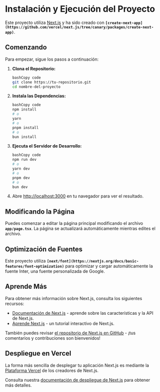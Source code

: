 # **Instalación y Ejecución del Proyecto**

Este proyecto utiliza [Next.js](https://nextjs.org/) y ha sido creado con **`[create-next-app](https://github.com/vercel/next.js/tree/canary/packages/create-next-app)`**.

## **Comenzando**

Para empezar, sigue los pasos a continuación:

1. **Clona el Repositorio:**
    
    ```bash
    bashCopy code
    git clone https://tu-repositorio.git
    cd nombre-del-proyecto
    
    ```
    
2. **Instala las Dependencias:**
    
    ```bash
    bashCopy code
    npm install
    # o
    yarn
    # o
    pnpm install
    # o
    bun install
    
    ```
    
3. **Ejecuta el Servidor de Desarrollo:**
    
    ```bash
    bashCopy code
    npm run dev
    # o
    yarn dev
    # o
    pnpm dev
    # o
    bun dev
    
    ```
    
4. Abre [http://localhost:3000](http://localhost:3000/) en tu navegador para ver el resultado.

## **Modificando la Página**

Puedes comenzar a editar la página principal modificando el archivo **`app/page.tsx`**. La página se actualizará automáticamente mientras edites el archivo.

## **Optimización de Fuentes**

Este proyecto utiliza **`[next/font](https://nextjs.org/docs/basic-features/font-optimization)`** para optimizar y cargar automáticamente la fuente Inter, una fuente personalizada de Google.

## **Aprende Más**

Para obtener más información sobre Next.js, consulta los siguientes recursos:

- [Documentación de Next.js](https://nextjs.org/docs) - aprende sobre las características y la API de Next.js.
- [Aprende Next.js](https://nextjs.org/learn) - un tutorial interactivo de Next.js.

También puedes revisar [el repositorio de Next.js en GitHub](https://github.com/vercel/next.js/) - ¡tus comentarios y contribuciones son bienvenidos!

## **Despliegue en Vercel**

La forma más sencilla de desplegar tu aplicación Next.js es mediante la [Plataforma Vercel](https://vercel.com/new?utm_medium=default-template&filter=next.js&utm_source=create-next-app&utm_campaign=create-next-app-readme) de los creadores de Next.js.

Consulta nuestra [documentación de despliegue de Next.js](https://nextjs.org/docs/deployment) para obtener más detalles.